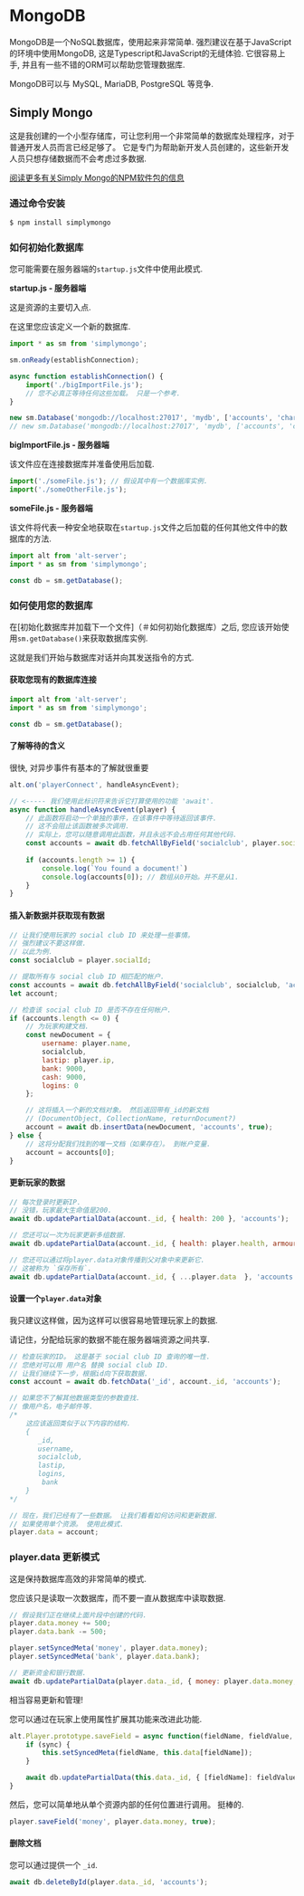 # MongoDB

MongoDB是一个NoSQL数据库，使用起来非常简单. 强烈建议在基于JavaScript的环境中使用MongoDB, 这是Typescript和JavaScript的无缝体验. 它很容易上手, 并且有一些不错的ORM可以帮助您管理数据库.

MongoDB可以与 MySQL, MariaDB, PostgreSQL 等竞争.

## Simply Mongo

这是我创建的一个小型存储库，可让您利用一个非常简单的数据库处理程序，对于普通开发人员而言已经足够了。 它是专门为帮助新开发人员创建的，这些新开发人员只想存储数据而不会考虑过多数据.

 [阅读更多有关Simply Mongo的NPM软件包的信息](https://www.npmjs.com/package/simplymongo)

### 通过命令安装

```js
$ npm install simplymongo
```

### 如何初始化数据库

您可能需要在服务器端的`startup.js`文件中使用此模式.

**startup.js - 服务器端**

这是资源的主要切入点.

在这里您应该定义一个新的数据库.

```js
import * as sm from 'simplymongo';

sm.onReady(establishConnection);

async function establishConnection() {
    import('./bigImportFile.js');
    // 您不必真正等待任何这些加载。 只是一个参考.
}

new sm.Database('mongodb://localhost:27017', 'mydb', ['accounts', 'characters']);
// new sm.Database('mongodb://localhost:27017', 'mydb', ['accounts', 'characters'], 'username', 'password');
```

**bigImportFile.js - 服务器端**

该文件应在连接数据库并准备使用后加载.

```js
import('./someFile.js'); // 假设其中有一个数据库实例.
import('./someOtherFile.js');
```

**someFile.js - 服务器端**

该文件将代表一种安全地获取在`startup.js`文件之后加载的任何其他文件中的数据库的方法.

```js
import alt from 'alt-server';
import * as sm from 'simplymongo';

const db = sm.getDatabase();
```

### 如何使用您的数据库

在[初始化数据库并加载下一个文件]（＃如何初始化数据库）之后, 您应该开始使用`sm.getDatabase()`来获取数据库实例.

这就是我们开始与数据库对话并向其发送指令的方式.

#### 获取您现有的数据库连接

```js
import alt from 'alt-server';
import * as sm from 'simplymongo';

const db = sm.getDatabase();
```

#### 了解等待的含义

很快, 对异步事件有基本的了解就很重要

```js
alt.on('playerConnect', handleAsyncEvent);

// <----- 我们使用此标识符来告诉它打算使用的功能 'await'.
async function handleAsyncEvent(player) {
	// 此函数将启动一个单独的事件，在该事件中等待返回该事件.
    // 这不会阻止该函数被多次调用.
    // 实际上，您可以随意调用此函数，并且永远不会占用任何其他代码.
	const accounts = await db.fetchAllByField('socialclub', player.socialId, 'accounts');
    
    if (accounts.length >= 1) {
        console.log(`You found a document!`)
        console.log(accounts[0]); // 数组从0开始。并不是从1.
    }
}
```

#### 插入新数据并获取现有数据

```js
// 让我们使用玩家的 social club ID 来处理一些事情。
// 强烈建议不要这样做.
// 以此为例.
const socialclub = player.socialId;

// 提取所有与 social club ID 相匹配的帐户.
const accounts = await db.fetchAllByField('socialclub', socialclub, 'accounts');
let account;

// 检查该 social club ID 是否不存在任何帐户.
if (accounts.length <= 0) {
    // 为玩家构建文档.
    const newDocument = {
        username: player.name,
        socialclub,
        lastip: player.ip,
        bank: 9000,
        cash: 9000,
        logins: 0
    };

    // 这将插入一个新的文档对象。 然后返回带有_id的新文档
    // (DocumentObject, CollectionName, returnDocument?)
    account = await db.insertData(newDocument, 'accounts', true);
} else {
    // 这将分配我们找到的唯一文档（如果存在）。 到帐户变量.
    account = accounts[0];
}
```

#### 更新玩家的数据

```js
// 每次登录时更新IP.
// 没错，玩家最大生命值是200.
await db.updatePartialData(account._id, { health: 200 }, 'accounts');

// 您还可以一次为玩家更新多组数据.
await db.updatePartialData(account._id, { health: player.health, armour: player.armour  }, 'accounts');

// 您还可以通过将player.data对象传播到父对象中来更新它.
// 这被称为 `保存所有`.
await db.updatePartialData(account._id, { ...player.data  }, 'accounts');
```

#### 设置一个`player.data`对象

我只建议这样做，因为这样可以很容易地管理玩家上的数据.

请记住，分配给玩家的数据不能在服务器端资源之间共享.

```js
// 检查玩家的ID。 这是基于 social club ID 查询的唯一性.
// 您绝对可以用 用户名 替换 social club ID.
// 让我们继续下一步，根据id向下获取数据.
const account = await db.fetchData('_id', account._id, 'accounts');

// 如果您不了解其他数据类型的参数查找.
// 像用户名，电子邮件等.
/*
    这应该返回类似于以下内容的结构.
    {
       _id,
       username,
       socialclub,
       lastip,
       logins,
        bank
    }
*/

// 现在，我们已经有了一些数据。 让我们看看如何访问和更新数据.
// 如果使用单个资源。 使用此模式.
player.data = account;
```

### player.data 更新模式

这是保持数据库高效的非常简单的模式.

您应该只是读取一次数据库，而不要一直从数据库中读取数据.

```js
// 假设我们正在继续上面片段中创建的代码.
player.data.money += 500;
player.data.bank -= 500;

player.setSyncedMeta('money', player.data.money);
player.setSyncedMeta('bank', player.data.bank);

// 更新资金和银行数据.
await db.updatePartialData(player.data._id, { money: player.data.money, bank: player.data.bank  }, 'accounts');
```

相当容易更新和管理!

您可以通过在玩家上使用属性扩展其功能来改进此功能.

```js
alt.Player.prototype.saveField = async function(fieldName, fieldValue, sync = false) {
	if (sync) {
        this.setSyncedMeta(fieldName, this.data[fieldName]);
    }

    await db.updatePartialData(this.data._id, { [fieldName]: fieldValue }, 'accounts');
}
```

然后，您可以简单地从单个资源内部的任何位置进行调用。 挺棒的.

```js
player.saveField('money', player.data.money, true);
```

#### 删除文档

您可以通过提供一个 `_id`.

```js
await db.deleteById(player.data._id, 'accounts');
```
